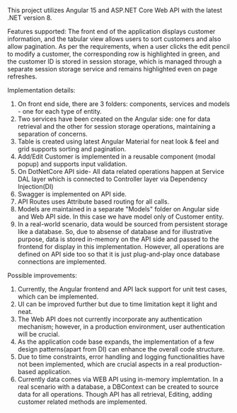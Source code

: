 This project utilizes Angular 15 and ASP.NET Core Web API with the latest .NET version 8.

Features supported:
The front end of the application displays customer information, and the tabular view allows users to sort customers and also allow pagination. As per the requirements, when a user clicks the edit pencil to modify a customer, the corresponding row is highlighted in green, and the customer ID is stored in session storage, which is managed through a separate session storage service and remains highlighted even on page refreshes.

Implementation details:
1. On front end side, there are 3 folders: components, services and models - one for each type of entity.
2. Two services have been created on the Angular side: one for data retrieval and the other for session storage operations, maintaining a separation of concerns.
3. Table is created using latest Angular Material for neat look & feel and grid supports sorting and pagination.
4. Add/Edit Customer is implemented in a reusable component (modal popup) and supports input validation.
5. On DotNetCore API side- All data related operations happen at Service DAL layer which is connected to Controller layer via Dependency Injection(DI)
6. Swagger is implemented on API side.
7. API Routes uses Attribute based routing for all calls.
8. Models are maintained in a separate "Models" folder on Angular side and Web API side. In this case we have model only of Customer entity.
9. In a real-world scenario, data would be sourced from persistent storage like a database. So, due to absense of database and for illustrative purpose, data is stored in-memory on the API side and passed to the frontend for display in this implementation. However, all operations are defined on API side too so that it is just plug-and-play once database connections are implemented.


Possible improvements:
1. Currently, the Angular frontend and API lack support for unit test cases, which can be implemented. 
2. UI can be improved further but due to time limitation kept it light and neat.
3. The Web API does not currently incorporate any authentication mechanism; however, in a production environment, user authentication will be crucial.
4. As the application code base expands, the implementation of a few design patterns(apart from DI) can enhance the overall code structure.
5. Due to time constraints, error handling and logging functionalities have not been implemented, which are crucial aspects in a real production-based application.
6. Currently data comes via WEB API using in-memory implemtation. In a real scenario with a database, a DBContext can be created to source data for all operations. Though API has all retrieval, Editing, adding customer related methods are implemented.